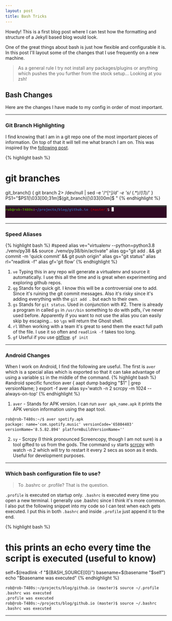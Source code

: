 ```yaml
---
layout: post
title: Bash Tricks
---
```



<div class="message">
  Howdy! This is a first blog post where I can test how the formatting and structure of a Jekyll based blog would look.
</div>

One of the great things about bash is just how flexible and configurable it is. In this post I'll layout some of the changes that I use frequently on a new machine.

> As a general rule I try not install any packages/plugins or anything which pushes the you further from the stock setup... Looking at you zsh!



## Bash Changes

Here are the changes I have made to my config in order of most important. 


-----

### Git Branch Highlighting

I find knowing that I am in a git repo one of the most important pieces of information. On top of that it will tell me what branch I am on. This was inspired by the [following post](https://www.shellhacks.com/show-git-branch-terminal-command-prompt).

{% highlight bash %}
# git branches
git_branch() {
  git branch 2> /dev/null | sed -e '/^[^*]/d' -e 's/* \(.*\)/(\1)/'
}
PS1="$PS1\[\033[00;31m\]\$(git_branch)\[\033[00m\]\$ "
{% endhighlight %}

![image of commandline](public/git_branch.png)

-----


### Speed Aliases

{% highlight bash %}
#speed
alias ve="virtualenv --python=python3.8 ./venv/py38 && source ./venv/py38/bin/activate"
alias qg="git add . && git commit -m 'quick commit' && git push origin"
alias gs="git status"
alias rl="readlink -f"
alias gf='git flow'
{% endhighlight %}

1. `ve` Typing this in any repo will generate a virtualenv and source it automatically. I use this all the time and is great when experimenting and exploring github repos.
2. `qg` Stands for quick git. I know this will be a controversial one to add. Since it's ruining the git commit messages. Also it's risky since it's adding everything with the `git add .` but each to their own.
3. `gs` Stands for `git status`. Used in conjunction with #2. There is already a program in called `gs` in `/usr/bin` something to do with pdfs, i've never used before. Apparently if you want to not use the alias you can easily skip by escaping... so `\gs` will return the Ghost shell.
4. `rl` When working with a team it's great to send them the exact full path of the file. I use it so often and `readlink -f` takes too long.
5. `gf` Useful if you use [gitflow](http://danielkummer.github.io/git-flow-cheatsheet/). `gf init`

-----

### Android Changes

When I work on Android, I find the following are useful. The first is `aver` which is a special alias which is exported so that it can take advantage of using a variable `$1` in the middle of the command. 
{% highlight bash %}
#android specific
function aver { aapt dump badging "$1" | grep versionName; }
export -f aver
alias sy='watch -n 2 scrcpy -m 1024 --always-on-top'
{% endhighlight %}

1. `aver` - Stands for APK version. I can run `aver apk_name.apk` it prints the APK version information using the aapt tool.

```
rob@rob-T480s:~/$ aver spotify.apk 
package: name='com.spotify.music' versionCode='65804403' versionName='8.5.82.894' platformBuildVersionName=''
```

2. `sy` - Scrcpy (I think pronounced Screencopy, though I am not sure) is a tool gifted to us from the gods. The command `sy` starts [scrcpy](https://github.com/Genymobile/scrcpy) with watch -n 2 which will try to restart it every 2 secs as soon as it ends. Useful for development purposes.

-----

### Which bash configuration file to use?

> To .bashrc or .profile? That is the question.

`.profile` is executed on startup only. `.bashrc` is executed every time you open a new terminal. I generally use .bashrc since I think it's more common. I also put the following snippet into my code so I can test when each gets executed. I put this in both `.bashrc` and inside `.profile` just append it to the end.

{% highlight bash %}
# this prints an echo every time the script is executed (useful to know)
self=$(readlink -f "${BASH_SOURCE[0]}")
basename=$(basename "$self")
echo "$basename was executed"
{% endhighlight %}

```
rob@rob-T480s:~/projects/blog/github.io (master)$ source ~/.profile 
.bashrc was executed
.profile was executed
rob@rob-T480s:~/projects/blog/github.io (master)$ source ~/.bashrc 
.bashrc was executed
```


-----

